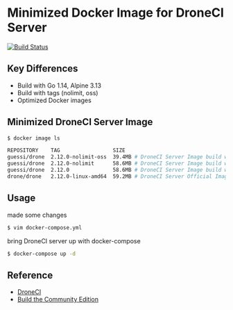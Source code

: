 # Minimized Docker Image for DroneCI Server

[![Build Status](https://cloud.drone.io/api/badges/guessi/drone-server-images/status.svg)](https://cloud.drone.io/guessi/drone-server-images)

## Key Differences

- Build with Go 1.14, Alpine 3.13
- Build with tags (nolimit, oss)
- Optimized Docker images

## Minimized DroneCI Server Image

```bash
$ docker image ls

REPOSITORY    TAG                 SIZE
guessi/drone  2.12.0-nolimit-oss  39.4MB # DroneCI Server Image build with `--tags "nolimit oss"`
guessi/drone  2.12.0-nolimit      58.6MB # DroneCI Server Image build with `--tags "nolimit"`
guessi/drone  2.12.0              58.6MB # DroneCI Server Image build without `--tags`
drone/drone   2.12.0-linux-amd64  59.2MB # DroneCI Server Official Image
```

## Usage

made some changes

```bash
$ vim docker-compose.yml
```

bring DroneCI server up with docker-compose

```bash
$ docker-compose up -d
```

## Reference

- [DroneCI](https://github.com/harness/drone)
- [Build the Community Edition](https://github.com/harness/drone/blob/master/BUILDING_OSS)
